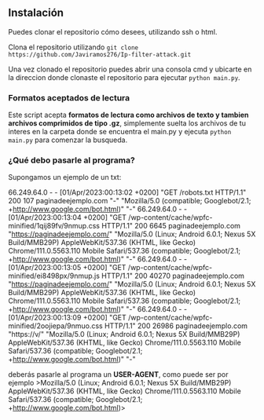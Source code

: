 ## Instalación
Puedes clonar el repositorio cómo desees, utilizando ssh o html.

Clona el repositorio utilizando ```git clone https://github.com/Javiramos276/Ip-filter-attack.git```

Una vez clonado el repositorio puedes abrir una consola cmd y ubicarte en la direccion donde clonaste el repositorio para ejecutar ```python main.py```.

### Formatos aceptados de lectura

Este script acepta **formatos de lectura como archivos de texto y tambien archivos comprimidos de tipo .gz**, simplemente suelta los archivos de tu interes en la carpeta donde se encuentra el main.py y ejecuta ```python main.py``` para comenzar la busqueda.


### ¿Qué debo pasarle al programa?
Supongamos un ejemplo de un txt:


66.249.64.0 - - [01/Apr/2023:00:13:02 +0200] "GET /robots.txt HTTP/1.1" 200 107 paginadeejemplo.com "-" "Mozilla/5.0 (compatible; Googlebot/2.1; +http://www.google.com/bot.html)" "-"
66.249.64.0 - - [01/Apr/2023:00:13:04 +0200] "GET /wp-content/cache/wpfc-minified/1qij89fv/9nmup.css HTTP/1.1" 200 6645 paginadeejemplo.com "https://paginadeejemplo.com/" "Mozilla/5.0 (Linux; Android 6.0.1; Nexus 5X Build/MMB29P) AppleWebKit/537.36 (KHTML, like Gecko) Chrome/111.0.5563.110 Mobile Safari/537.36 (compatible; Googlebot/2.1; +http://www.google.com/bot.html)" "-"
66.249.64.0 - - [01/Apr/2023:00:13:05 +0200] "GET /wp-content/cache/wpfc-minified/ei8498px/9nmup.js HTTP/1.1" 200 40270 paginadeejemplo.com "https://paginadeejemplo.com/" "Mozilla/5.0 (Linux; Android 6.0.1; Nexus 5X Build/MMB29P) AppleWebKit/537.36 (KHTML, like Gecko) Chrome/111.0.5563.110 Mobile Safari/537.36 (compatible; Googlebot/2.1; +http://www.google.com/bot.html)" "-"
66.249.64.0 - - [01/Apr/2023:00:13:09 +0200] "GET /wp-content/cache/wpfc-minified/2oojiepa/9nmuo.css HTTP/1.1" 200 26986 paginadeejemplo.com "https://v/" "Mozilla/5.0 (Linux; Android 6.0.1; Nexus 5X Build/MMB29P) AppleWebKit/537.36 (KHTML, like Gecko) Chrome/111.0.5563.110 Mobile Safari/537.36 (compatible; Googlebot/2.1; +http://www.google.com/bot.html)" "-" 

deberás pasarle al programa un **USER-AGENT**, como puede ser por ejemplo >Mozilla/5.0 (Linux; Android 6.0.1; Nexus 5X Build/MMB29P) AppleWebKit/537.36 (KHTML, like Gecko) Chrome/111.0.5563.110 Mobile Safari/537.36 (compatible; Googlebot/2.1; +http://www.google.com/bot.html)>
